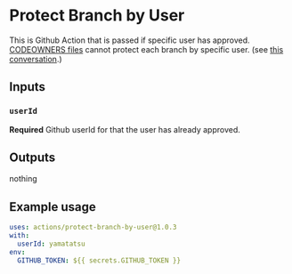 # Protect Branch by User

This is Github Action that is passed if specific user has approved.
[CODEOWNERS files](https://help.github.com/en/github/creating-cloning-and-archiving-repositories/about-code-owners) cannot protect each branch by specific user. (see [this conversation](https://github.community/t5/How-to-use-Git-and-GitHub/CODEOWNER-Required-Reviews/td-p/1128).)

## Inputs

### `userId`

**Required** Github userId for that the user has already approved.

## Outputs

nothing

## Example usage

```yaml
uses: actions/protect-branch-by-user@1.0.3
with:
  userId: yamatatsu
env:
  GITHUB_TOKEN: ${{ secrets.GITHUB_TOKEN }}
```
